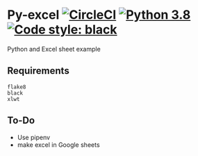 # Py-excel [![CircleCI](https://circleci.com/gh/srishtisingh34/Py-excel.svg?style=svg&circle-token=df92f542ab4b03d67796af6be2cd8c79fe28952d)](https://circleci.com/gh/srishtisingh34/Py-excel) [![Python 3.8](https://img.shields.io/badge/python-3.8-blue.svg)](https://www.python.org/downloads/release/python-380) [![Code style: black](https://img.shields.io/badge/code%20style-black-000000.svg)](https://github.com/psf/black)

Python and Excel sheet example 

## Requirements
```
flake8
black 
xlwt
```
## To-Do
- Use pipenv
- make excel in Google sheets
